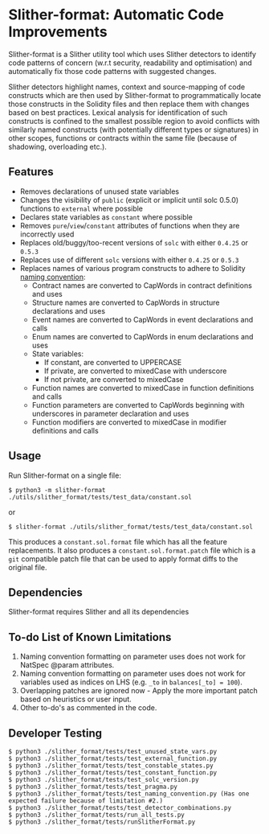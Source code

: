 # Slither-format: Automatic Code Improvements

Slither-format is a Slither utility tool which uses Slither detectors to identify code patterns of concern (w.r.t security, readability and optimisation) and automatically fix those code patterns with suggested changes.

Slither detectors highlight names, context and source-mapping of code constructs which are then used by Slither-format to programmatically locate those constructs in the Solidity files and then replace them with changes based on best practices. Lexical analysis for identification of such constructs is confined to the smallest possible region to avoid conflicts with similarly named constructs (with potentially different types or signatures) in other scopes, functions or contracts within the same file (because of shadowing, overloading etc.).

## Features

* Removes declarations of unused state variables
* Changes the visibility of `public` (explicit or implicit until solc 0.5.0) functions to `external` where possible
* Declares state variables as `constant` where possible
* Removes `pure`/`view`/`constant` attributes of functions when they are incorrectly used
* Replaces old/buggy/too-recent versions of `solc` with either `0.4.25` or `0.5.3` 
* Replaces use of different `solc` versions with either `0.4.25` or `0.5.3`
* Replaces names of various program constructs to adhere to Solidity [naming convention](https://solidity.readthedocs.io/en/v0.4.25/style-guide.html#naming-conventions):
    + Contract names are converted to CapWords in contract definitions and uses
    + Structure names are converted to CapWords in structure declarations and uses
    + Event names are converted to CapWords in event declarations and calls
    + Enum names are converted to CapWords in enum declarations and uses
    + State variables:
        + If constant, are converted to UPPERCASE
        + If private, are converted to mixedCase with underscore
        + If not private, are converted to mixedCase
    + Function names are converted to mixedCase in function definitions and calls
    + Function parameters are converted to CapWords beginning with underscores in parameter declaration and uses
    + Function modifiers are converted to mixedCase in modifier definitions and calls
    
## Usage

Run Slither-format on a single file:
``` 
$ python3 -m slither-format ./utils/slither_format/tests/test_data/constant.sol
```

or

``` 
$ slither-format ./utils/slither_format/tests/test_data/constant.sol
``` 

This produces a `constant.sol.format` file which has all the feature replacements. It also produces a `constant.sol.format.patch` file which is a `git` compatible patch file that can be used to apply format diffs to the original file.

## Dependencies

Slither-format requires Slither and all its dependencies

## To-do List of Known Limitations

1. Naming convention formatting on parameter uses does not work for NatSpec @param attributes.
2. Naming convention formatting on parameter uses does not work for variables used as indices on LHS (e.g. `_to` in `balances[_to] = 100`).
3. Overlapping patches are ignored now - Apply the more important patch based on heuristics or user input.
4. Other to-do's as commented in the code.

## Developer Testing

``` 
$ python3 ./slither_format/tests/test_unused_state_vars.py
$ python3 ./slither_format/tests/test_external_function.py
$ python3 ./slither_format/tests/test_constable_states.py
$ python3 ./slither_format/tests/test_constant_function.py
$ python3 ./slither_format/tests/test_solc_version.py
$ python3 ./slither_format/tests/test_pragma.py
$ python3 ./slither_format/tests/test_naming_convention.py (Has one expected failure because of limitation #2.)
$ python3 ./slither_format/tests/test_detector_combinations.py
$ python3 ./slither_format/tests/run_all_tests.py
$ python3 ./slither_format/tests/runSlitherFormat.py
``` 
